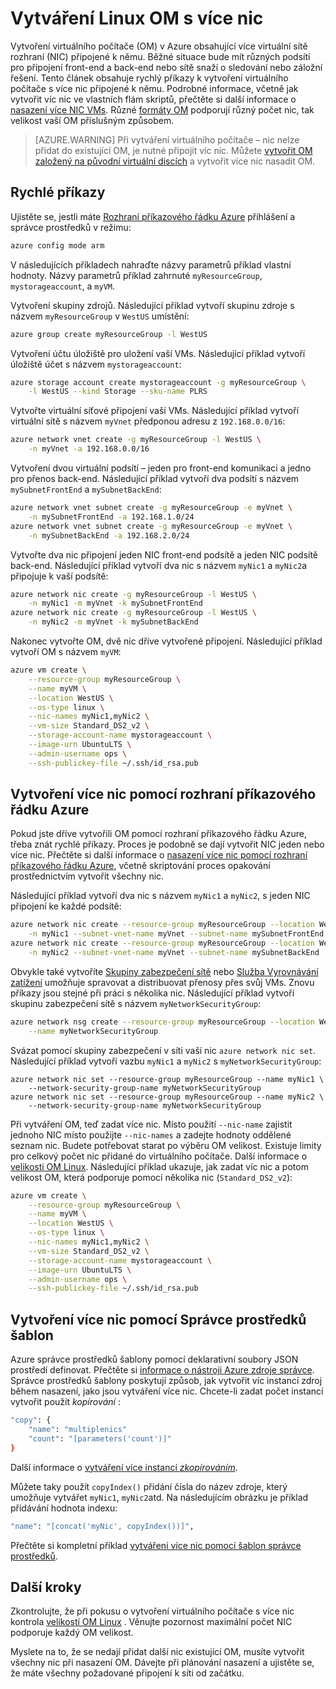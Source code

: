 <properties
   pageTitle="Vytvoření Linux OM s více nic | Microsoft Azure"
   description="Naučte se vytvářet Linux OM s více nic připojená pomocí šablon Azure rozhraní příkazového řádku nebo správce prostředků."
   services="virtual-machines-linux"
   documentationCenter=""
   authors="iainfoulds"
   manager="timlt"
   editor=""/>

<tags
   ms.service="virtual-machines-linux"
   ms.devlang="na"
   ms.topic="article"
   ms.tgt_pltfrm="vm-linux"
   ms.workload="infrastructure"
   ms.date="10/27/2016"
   ms.author="iainfou"/>

# <a name="creating-a-linux-vm-with-multiple-nics"></a>Vytváření Linux OM s více nic
Vytvoření virtuálního počítače (OM) v Azure obsahující více virtuální sítě rozhraní (NIC) připojené k němu. Běžné situace bude mít různých podsítí pro připojení front-end a back-end nebo sítě snaží o sledování nebo záložní řešení. Tento článek obsahuje rychlý příkazy k vytvoření virtuálního počítače s více nic připojené k němu. Podrobné informace, včetně jak vytvořit víc nic ve vlastních flám skriptů, přečtěte si další informace o [nasazení více NIC VMs](../virtual-network/virtual-network-deploy-multinic-arm-cli.md). Různé [formáty OM](virtual-machines-linux-sizes.md) podporují různý počet nic, tak velikost vaší OM příslušným způsobem.

>[AZURE.WARNING] Při vytváření virtuálního počítače – nic nelze přidat do existující OM, je nutné připojit víc nic. Můžete [vytvořit OM založený na původní virtuální discích](virtual-machines-linux-copy-vm.md) a vytvořit více nic nasadit OM.

## <a name="quick-commands"></a>Rychlé příkazy
Ujistěte se, jestli máte [Rozhraní příkazového řádku Azure](../xplat-cli-install.md) přihlášení a správce prostředků v režimu:

```bash
azure config mode arm
```

V následujících příkladech nahraďte názvy parametrů příklad vlastní hodnoty. Názvy parametrů příklad zahrnuté `myResourceGroup`, `mystorageaccount`, a `myVM`.

Vytvoření skupiny zdrojů. Následující příklad vytvoří skupinu zdroje s názvem `myResourceGroup` v `WestUS` umístění:

```bash
azure group create myResourceGroup -l WestUS
```

Vytvoření účtu úložiště pro uložení vaší VMs. Následující příklad vytvoří úložiště účet s názvem `mystorageaccount`:

```bash
azure storage account create mystorageaccount -g myResourceGroup \
    -l WestUS --kind Storage --sku-name PLRS
```

Vytvořte virtuální síťové připojení vaší VMs. Následující příklad vytvoří virtuální sítě s názvem `myVnet` předponou adresu z `192.168.0.0/16`:

```bash
azure network vnet create -g myResourceGroup -l WestUS \
    -n myVnet -a 192.168.0.0/16
```

Vytvoření dvou virtuální podsítí – jeden pro front-end komunikaci a jedno pro přenos back-end. Následující příklad vytvoří dva podsítí s názvem `mySubnetFrontEnd` a `mySubnetBackEnd`:

```bash
azure network vnet subnet create -g myResourceGroup -e myVnet \
    -n mySubnetFrontEnd -a 192.168.1.0/24
azure network vnet subnet create -g myResourceGroup -e myVnet \
    -n mySubnetBackEnd -a 192.168.2.0/24
```

Vytvořte dva nic připojení jeden NIC front-end podsítě a jeden NIC podsítě back-end. Následující příklad vytvoří dva nic s názvem `myNic1` a `myNic2`a připojuje k vaší podsítě:

```bash
azure network nic create -g myResourceGroup -l WestUS \
    -n myNic1 -m myVnet -k mySubnetFrontEnd
azure network nic create -g myResourceGroup -l WestUS \
    -n myNic2 -m myVnet -k mySubnetBackEnd
```

Nakonec vytvořte OM, dvě nic dříve vytvořené připojení. Následující příklad vytvoří OM s názvem `myVM`:

```bash
azure vm create \
    --resource-group myResourceGroup \
    --name myVM \
    --location WestUS \
    --os-type linux \
    --nic-names myNic1,myNic2 \
    --vm-size Standard_DS2_v2 \
    --storage-account-name mystorageaccount \
    --image-urn UbuntuLTS \
    --admin-username ops \
    --ssh-publickey-file ~/.ssh/id_rsa.pub
```

## <a name="creating-multiple-nics-using-azure-cli"></a>Vytvoření více nic pomocí rozhraní příkazového řádku Azure
Pokud jste dříve vytvořili OM pomocí rozhraní příkazového řádku Azure, třeba znát rychlé příkazy. Proces je podobně se dají vytvořit NIC jeden nebo více nic. Přečtěte si další informace o [nasazení více nic pomocí rozhraní příkazového řádku Azure](../virtual-network/virtual-network-deploy-multinic-arm-cli.md), včetně skriptování proces opakování prostřednictvím vytvořit všechny nic.

Následující příklad vytvoří dva nic s názvem `myNic1` a `myNic2`, s jeden NIC připojení ke každé podsítě:

```bash
azure network nic create --resource-group myResourceGroup --location WestUS \
    -n myNic1 --subnet-vnet-name myVnet --subnet-name mySubnetFrontEnd
azure network nic create --resource-group myResourceGroup --location WestUS \
    -n myNic2 --subnet-vnet-name myVnet --subnet-name mySubnetBackEnd
```

Obvykle také vytvoříte [Skupiny zabezpečení sítě](../virtual-network/virtual-networks-nsg.md) nebo [Služba Vyrovnávání zatížení](../load-balancer/load-balancer-overview.md) umožňuje spravovat a distribuovat přenosy přes svůj VMs. Znovu příkazy jsou stejné při práci s několika nic. Následující příklad vytvoří skupinu zabezpečení sítě s názvem `myNetworkSecurityGroup`:

```bash
azure network nsg create --resource-group myResourceGroup --location WestUS \
    --name myNetworkSecurityGroup
```

Svázat pomocí skupiny zabezpečení v síti vaší nic `azure network nic set`. Následující příklad vytvoří vazbu `myNic1` a `myNic2` s `myNetworkSecurityGroup`:

```bashazure 
azure network nic set --resource-group myResourceGroup --name myNic1 \
    --network-security-group-name myNetworkSecurityGroup
azure network nic set --resource-group myResourceGroup --name myNic2 \
    --network-security-group-name myNetworkSecurityGroup
```

Při vytváření OM, teď zadat více nic. Místo použití `--nic-name` zajistit jednoho NIC místo použijte `--nic-names` a zadejte hodnoty oddělené seznam nic. Budete potřebovat starat po výběru OM velikost. Existuje limity pro celkový počet nic přidané do virtuálního počítače. Další informace o [velikosti OM Linux](virtual-machines-linux-sizes.md). Následující příklad ukazuje, jak zadat víc nic a potom velikost OM, která podporuje pomocí několika nic (`Standard_DS2_v2`):

```bash
azure vm create \
    --resource-group myResourceGroup \
    --name myVM \
    --location WestUS \
    --os-type linux \
    --nic-names myNic1,myNic2 \
    --vm-size Standard_DS2_v2 \
    --storage-account-name mystorageaccount \
    --image-urn UbuntuLTS \
    --admin-username ops \
    --ssh-publickey-file ~/.ssh/id_rsa.pub
```

## <a name="creating-multiple-nics-using-resource-manager-templates"></a>Vytvoření více nic pomocí Správce prostředků šablon
Azure správce prostředků šablony pomocí deklarativní soubory JSON prostředí definovat. Přečtěte si [informace o nástroji Azure zdroje správce](../azure-resource-manager/resource-group-overview.md). Správce prostředků šablony poskytují způsob, jak vytvořit víc instancí zdroj během nasazení, jako jsou vytváření více nic. Chcete-li zadat počet instancí vytvořit použít *kopírování* :

```bash
"copy": {
    "name": "multiplenics"
    "count": "[parameters('count')]"
}
```

Další informace o [vytváření více instancí *zkopírováním*](../resource-group-create-multiple.md). 

Můžete taky použít `copyIndex()` přidání čísla do název zdroje, který umožňuje vytvářet `myNic1`, `myNic2`atd. Na následujícím obrázku je příklad přidávání hodnota indexu:

```bash
"name": "[concat('myNic', copyIndex())]", 
```

Přečtěte si kompletní příklad [vytváření více nic pomocí šablon správce prostředků](../virtual-network/virtual-network-deploy-multinic-arm-template.md).

## <a name="next-steps"></a>Další kroky
Zkontrolujte, že při pokusu o vytvoření virtuálního počítače s více nic kontrola [velikostí OM Linux](virtual-machines-linux-sizes.md) . Věnujte pozornost maximální počet NIC podporuje každý OM velikost. 

Myslete na to, že se nedají přidat další nic existující OM, musíte vytvořit všechny nic při nasazení OM. Dávejte při plánování nasazení a ujistěte se, že máte všechny požadované připojení k síti od začátku.